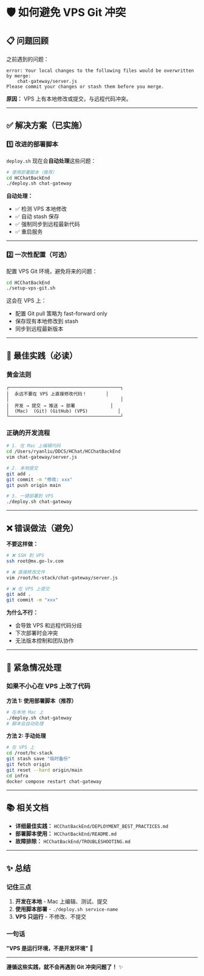 # 🛡️ 如何避免 VPS Git 冲突

## 📋 问题回顾

之前遇到的问题：
```
error: Your local changes to the following files would be overwritten by merge:
    chat-gateway/server.js
Please commit your changes or stash them before you merge.
```

**原因：** VPS 上有本地修改或提交，与远程代码冲突。

---

## ✅ 解决方案（已实施）

### 1️⃣ 改进的部署脚本

`deploy.sh` 现在会**自动处理**这些问题：

```bash
# 使用部署脚本（推荐）
cd HCChatBackEnd
./deploy.sh chat-gateway
```

**自动处理：**
- ✅ 检测 VPS 本地修改
- ✅ 自动 stash 保存
- ✅ 强制同步到远程最新代码
- ✅ 重启服务

---

### 2️⃣ 一次性配置（可选）

配置 VPS Git 环境，避免将来的问题：

```bash
cd HCChatBackEnd
./setup-vps-git.sh
```

这会在 VPS 上：
- 配置 Git pull 策略为 fast-forward only
- 保存现有本地修改到 stash
- 同步到远程最新版本

---

## 🎯 最佳实践（必读）

### 黄金法则

```
┌─────────────────────────────────────────┐
│  永远不要在 VPS 上直接修改代码！       │
│                                         │
│  开发 → 提交 → 推送 → 部署             │
│  (Mac)  (Git) (GitHub) (VPS)           │
└─────────────────────────────────────────┘
```

### 正确的开发流程

```bash
# 1. 在 Mac 上编辑代码
cd /Users/ryanliu/DDCS/HChat/HCChatBackEnd
vim chat-gateway/server.js

# 2. 本地提交
git add .
git commit -m "修改: xxx"
git push origin main

# 3. 一键部署到 VPS
./deploy.sh chat-gateway
```

---

## ❌ 错误做法（避免）

**不要这样做：**

```bash
# ❌ SSH 到 VPS
ssh root@mx.go-lv.com

# ❌ 直接修改文件
vim /root/hc-stack/chat-gateway/server.js

# ❌ 在 VPS 上提交
git add .
git commit -m "xxx"
```

**为什么不行：**
- 会导致 VPS 和远程代码分歧
- 下次部署时会冲突
- 无法版本控制和团队协作

---

## 🚨 紧急情况处理

### 如果不小心在 VPS 上改了代码

**方法 1: 使用部署脚本（推荐）**
```bash
# 在本地 Mac 上
./deploy.sh chat-gateway
# 脚本会自动处理
```

**方法 2: 手动处理**
```bash
# 在 VPS 上
cd /root/hc-stack
git stash save "临时备份"
git fetch origin
git reset --hard origin/main
cd infra
docker compose restart chat-gateway
```

---

## 📚 相关文档

- **详细最佳实践：** `HCChatBackEnd/DEPLOYMENT_BEST_PRACTICES.md`
- **部署脚本使用：** `HCChatBackEnd/README.md`
- **故障排除：** `HCChatBackEnd/TROUBLESHOOTING.md`

---

## ✨ 总结

### 记住三点

1. **开发在本地** - Mac 上编辑、测试、提交
2. **使用脚本部署** - `./deploy.sh service-name`
3. **VPS 只运行** - 不修改、不提交

### 一句话

**"VPS 是运行环境，不是开发环境"** 🎯

---

**遵循这些实践，就不会再遇到 Git 冲突问题了！** ✨

